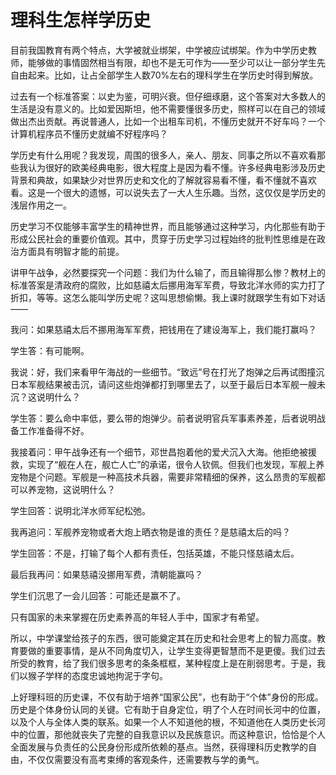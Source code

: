# 理科生怎样学历史

目前我国教育有两个特点，大学被就业绑架，中学被应试绑架。作为中学历史教师，能够做的事情固然相当有限，却也不是无可作为——至少可以让一部分学生先自由起来。比如，让占全部学生人数70%左右的理科学生在学历史时得到解放。

过去有一个标准答案：以史为鉴，可明兴衰。但仔细琢磨，这个答案对大多数人的生活是没有意义的。比如爱因斯坦，他不需要懂很多历史，照样可以在自己的领域做出杰出贡献。再说普通人，比如一个出租车司机，不懂历史就开不好车吗？一个计算机程序员不懂历史就编不好程序吗？

学历史有什么用呢？我发现，周围的很多人，亲人、朋友、同事之所以不喜欢看那些我认为很好的欧美经典电影，很大程度上是因为看不懂。许多经典电影涉及历史背景和典故，如果缺少对世界历史和文化的了解就容易看不懂，看不懂就不喜欢看。这是一个很大的遗憾，可以说失去了一大人生乐趣。当然，这仅仅是学历史的浅层作用之一。

历史学习不仅能够丰富学生的精神世界，而且能够通过这种学习，内化那些有助于形成公民社会的重要价值观。其中，贯穿于历史学习过程始终的批判性思维是在政治方面具有明智才能的前提。

讲甲午战争，必然要探究一个问题：我们为什么输了，而且输得那么惨？教材上的标准答案是清政府的腐败，比如慈禧太后挪用海军军费，导致北洋水师的实力打了折扣，等等。这怎么能叫学历史呢？这叫思想偷懒。我上课时就跟学生有如下对话——

我问：如果慈禧太后不挪用海军军费，把钱用在了建设海军上，我们能打赢吗？

学生答：有可能啊。

我说：好，我们来看甲午海战的一些细节。“致远”号在打光了炮弹之后再试图撞沉日本军舰结果被击沉，请问这些炮弹都打到哪里去了，以至于最后日本军舰一艘未沉？这说明什么？

学生答：要么命中率低，要么带的炮弹少。前者说明官兵军事素养差，后者说明战备工作准备得不好。

我接着问：甲午战争还有一个细节，邓世昌抱着他的爱犬沉入大海。他拒绝被援救，实现了“舰在人在，舰亡人亡”的承诺，很令人钦佩。但我们也发现，军舰上养宠物是个问题。军舰是一种高技术兵器，需要非常精细的保养，这么昂贵的军舰都可以养宠物，这说明什么？

学生回答：说明北洋水师军纪松弛。

我再追问：军舰养宠物或者大炮上晒衣物是谁的责任？是慈禧太后的吗？

学生回答：不是，打输了每个人都有责任，包括英雄，不能只怪慈禧太后。

最后我再问：如果慈禧没挪用军费，清朝能赢吗？

学生们沉思了一会儿回答：可能还是赢不了。

只有国家的未来掌握在历史素养高的年轻人手中，国家才有希望。

所以，中学课堂给孩子的东西，很可能奠定其在历史和社会思考上的智力高度。教育要做的重要事情，是从不同角度切入，让学生变得更智慧而不是更傻。我们过去所受的教育，给了我们很多思考的条条框框，某种程度上是在削弱思考。于是，我们以猴子学样的态度忠诚地拘泥于字句。

上好理科班的历史课，不仅有助于培养“国家公民”，也有助于“个体”身份的形成。历史是个体身份认同的关键。它有助于自身定位，明了个人在时间长河中的位置，以及个人与全体人类的联系。如果一个人不知道他的根，不知道他在人类历史长河中的位置，那他就丧失了完整的自我意识以及民族意识。而这种意识，恰恰是个人全面发展与负责任的公民身份形成所依赖的基点。当然，获得理科历史教学的自由，不仅仅需要没有高考束缚的客观条件，还需要教与学的勇气。